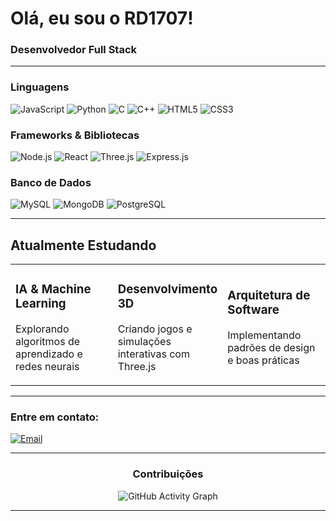 <div align="left">
  
# Olá, eu sou o RD1707!

### Desenvolvedor Full Stack 

</div>

---

<div align="left">

### Linguagens
![JavaScript](https://img.shields.io/badge/JavaScript-F7DF1E?style=for-the-badge&logo=javascript&logoColor=black)
![Python](https://img.shields.io/badge/Python-3776AB?style=for-the-badge&logo=python&logoColor=white)
![C](https://img.shields.io/badge/C-00599C?style=for-the-badge&logo=c&logoColor=white)
![C++](https://img.shields.io/badge/C++-00599C?style=for-the-badge&logo=c%2B%2B&logoColor=white)
![HTML5](https://img.shields.io/badge/HTML5-E34F26?style=for-the-badge&logo=html5&logoColor=white)
![CSS3](https://img.shields.io/badge/CSS3-1572B6?style=for-the-badge&logo=css3&logoColor=white)

### Frameworks & Bibliotecas
![Node.js](https://img.shields.io/badge/Node.js-339933?style=for-the-badge&logo=node.js&logoColor=white)
![React](https://img.shields.io/badge/React-20232A?style=for-the-badge&logo=react&logoColor=61DAFB)
![Three.js](https://img.shields.io/badge/Three.js-000000?style=for-the-badge&logo=three.js&logoColor=white)
![Express.js](https://img.shields.io/badge/Express.js-404D59?style=for-the-badge)

### Banco de Dados
![MySQL](https://img.shields.io/badge/MySQL-00000F?style=for-the-badge&logo=mysql&logoColor=white)
![MongoDB](https://img.shields.io/badge/MongoDB-4EA94B?style=for-the-badge&logo=mongodb&logoColor=white)
![PostgreSQL](https://img.shields.io/badge/PostgreSQL-316192?style=for-the-badge&logo=postgresql&logoColor=white)

</div>

---

<div align="left">

## Atualmente Estudando

<table>
<tr>
<td align="left" width="33%">

### IA & Machine Learning
Explorando algoritmos de aprendizado e redes neurais

</td>
<td align="left" width="33%">

### Desenvolvimento 3D
Criando jogos e simulações interativas com Three.js

</td>
<td align="left" width="33%">

### Arquitetura de Software
Implementando padrões de design e boas práticas

</td>
</tr>
</table>

</div>

---

### Entre em contato:

[![Email](https://img.shields.io/badge/Email-D14836?style=for-the-badge&logo=gmail&logoColor=white)](mailto:souplemonpie@gmail.com)

</div>

---

<div align="center">

### Contribuições

![GitHub Activity Graph](https://github-readme-activity-graph.vercel.app/graph?username=RD1707&theme=tokyo-night&hide_border=true&bg_color=0d1117)

</div>

---

